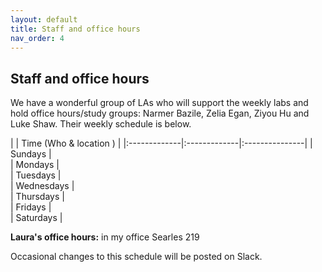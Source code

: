 ```yaml
---
layout: default 
title: Staff and office hours 
nav_order: 4
---
```



## Staff and office hours



We have a wonderful group of LAs who will support the weekly labs and
hold office hours/study groups: Narmer Bazile, Zelia Egan, Ziyou Hu
and Luke Shaw. Their weekly schedule is below. 


|              |   Time  (Who & location )  |
|:-------------|:-------------|:---------------|
| Sundays      |   
| Mondays      |  
| Tuesdays     |  
| Wednesdays   |  
| Thursdays    |  
| Fridays      |  
| Saturdays    |  


__Laura's office hours:__ in my office Searles 219



Occasional changes to this schedule  will be posted on Slack. 

